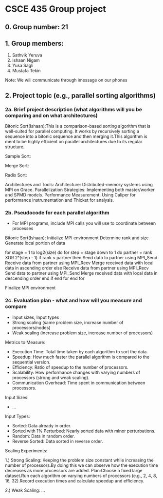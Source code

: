 # CSCE 435 Group project

## 0. Group number: 21

## 1. Group members:
1. Sathvik Yeruva
2. Ishaan Nigam
3. Yusa Sagli
4. Mustafa Tekin
   
Note: We will communicate through imessage on our phones  
## 2. Project topic (e.g., parallel sorting algorithms)

### 2a. Brief project description (what algorithms will you be comparing and on what architectures)

Bitonic Sort(Ishaan):This is a comparison-based sorting algorithm that is well-suited for parallel computing. It works by recursively sorting a sequence into a
bitonic sequence and then merging it.This algorithm is ment to be highly efficient on parallel architectures due to its regular structure.
    
Sample Sort:
  
Merge Sort:
  
Radix Sort:

Architectures and Tools:
   Architecture: Distributed-memory systems using MPI on Grace.
   Parallelization Strategies: Implementing both master/worker and SPMD models.
   Performance Measurement: Using Caliper for performance instrumentation and Thicket for analysis.
  

### 2b. Pseudocode for each parallel algorithm
- For MPI programs, include MPI calls you will use to coordinate between processes

Bitonic Sort(Ishaan):
Initialize MPI environment
Determine rank and size
Generate local portion of data

for stage = 1 to log2(size) do
    for step = stage down to 1 do
        partner = rank XOR 2^(step - 1)
        if rank < partner then
            Send data to partner using MPI_Send
            Receive data from partner using MPI_Recv
            Merge received data with local data in ascending order
        else
            Receive data from partner using MPI_Recv
            Send data to partner using MPI_Send
            Merge received data with local data in descending order
        end if
    end for
end for

Finalize MPI environment


### 2c. Evaluation plan - what and how will you measure and compare
- Input sizes, Input types
- Strong scaling (same problem size, increase number of processors/nodes)
- Weak scaling (increase problem size, increase number of processors)

Metrics to Measure:
- Execution Time: Total time taken by each algorithm to sort the data.
- Speedup: How much faster the parallel algorithm is compared to the sequential version.
- Efficiency: Ratio of speedup to the number of processors.
- Scalability: How performance changes with varying numbers of processors (strong and weak scaling).
- Communication Overhead: Time spent in communication between processors.
  
Input Sizes:
- ...
  
Input Types:
- Sorted: Data already in order.
- Sorted with 1% Perturbed: Nearly sorted data with minor perturbations.
- Random: Data in random order.
- Reverse Sorted: Data sorted in reverse order.

Scaling Experiments:

   1.) Strong Scaling: 
      Keeping the problem size constant while increasing the number of processors.By doing this we can observe how the execution time decreases as more processors        are added.
      Plan:Choose a fixed large dataset.Run each algorithm on varying numbers of processors (e.g., 2, 4, 8, 16, 32).Record execution times and calculate speedup          and efficiency.
   
2.) Weak Scaling:
...
